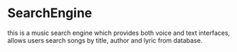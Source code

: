 # SearchEngine
this is a music search engine which provides both voice and text interfaces, allows users search songs by title, author and lyric from database.
